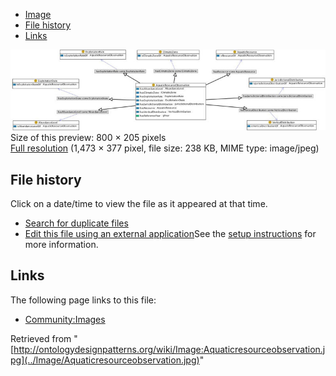 * [Image](../Image/Aquaticresourceobservation.jpg#file)
* [File history](../Image/Aquaticresourceobservation.jpg#filehistory)
* [Links](../Image/Aquaticresourceobservation.jpg#filelinks)

[![Image:Aquaticresourceobservation.jpg](../images/thumb/1/13/Aquaticresourceobservation.jpg/800px-Aquaticresourceobservation.jpg)](../images/1/13/Aquaticresourceobservation.jpg)  
Size of this preview: 800 × 205 pixels  
[Full resolution](../images/1/13/Aquaticresourceobservation.jpg)‎ (1,473 × 377 pixel, file size: 238 KB, MIME type: image/jpeg)

## File history

Click on a date/time to view the file as it appeared at that time.



  
* [Search for duplicate files](http://ontologydesignpatterns.org/wiki/Special:FileDuplicateSearch/Aquaticresourceobservation.jpg "Special:FileDuplicateSearch/Aquaticresourceobservation.jpg")
* [Edit this file using an external application](http://ontologydesignpatterns.org/wiki/index.php?title=Image:Aquaticresourceobservation.jpg&action=edit&externaledit=true&mode=file "Image:Aquaticresourceobservation.jpg")See the [setup instructions](http://www.mediawiki.org/wiki/Manual:External_editors "http://www.mediawiki.org/wiki/Manual:External_editors") for more information.

## Links



The following page links to this file:


* [Community:Images](../Community/Images "Community:Images")


Retrieved from "[http://ontologydesignpatterns.org/wiki/Image:Aquaticresourceobservation.jpg](../Image/Aquaticresourceobservation.jpg)"